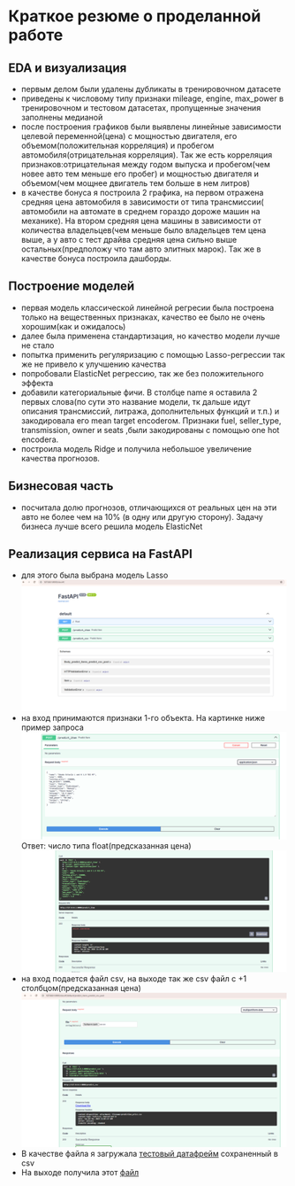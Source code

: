 # Краткое резюме о проделанной работе
## EDA и визуализация
- первым делом были удалены дубликаты в тренировочном датасете
- приведены к числовому типу признаки mileage, engine, max_power в тренировочном и тестовом датасетах, пропущенные значения заполнены медианой
- после построения графиков были выявлены линейные зависимости целевой переменной(цена) с мощностью двигателя, его объемом(положительная корреляция) и пробегом автомобиля(отрицательная корреляция). Так же есть корреляция признаков:отрицательная между годом выпуска и пробегом(чем новее авто тем меньше его пробег) и мощностью двигателя и объемом(чем мощнее двигатель тем больше в нем литров)
- в качестве бонуса я построила 2 графика, на первом отражена средняя цена автомобиля в зависимости от типа трансмиссии( автомобили на автомате в среднем гораздо дороже машин на механике). На втором средняя цена машины в зависимости от количества владельцев(чем меньше было владельцев тем цена выше, а у авто с тест драйва средняя цена сильно выше остальных(предположу что там авто элитных марок). Так же в качестве бонуса построила дашборды.

## Построение моделей
- первая модель классической линейной регресии была построена только на вещественных признаках, качество ее было не очень хорошим(как и ожидалось)
- далее была применена стандартизация, но качество модели лучше не стало
- попытка применить регуляризацию с помощью Lasso-регрессии так же не привело к улучшению качества
- попробовали ElasticNet регрессию, так же без положительного эффекта
- добавили категориальные фичи. В столбце name я оставила 2 первых слова(по сути это название модели, тк дальше идут описания трансмиссий, литража, дополнительных функций и т.п.) и закодировала его mean target encoderом.  Признаки fuel, seller_type, transmission, owner и seats ,были закодированы с помощью one hot encoderа.
- построила модель Ridge и получила небольшое увеличение качества прогнозов.
## Бизнесовая часть
- посчитала долю прогнозов, отличающихся от реальных цен на эти авто не более чем на 10% (в одну или другую сторону). Задачу бизнеса лучше всего решила модель ElasticNet
## Реализация сервиса на FastAPI
- для этого была выбрана модель Lasso
![Main](./screenshots/fullscreen.PNG)
- на вход принимаются признаки 1-го объекта. На картинке ниже пример запроса
![request](./screenshots/request1.PNG)
Ответ: число типа float(предсказанная цена)
![responce](./screenshots/response1.PNG)
- на вход подается файл csv, на выходе так же csv файл с +1 столбцом(предсказанная цена)
![request2](./screenshots/reques2.PNG)
- В качестве файла я загружала [тестовый датафрейм](screenshots/car.csv) сохраненный в csv
- На выходе получила этот [файл](screenshots/prediction_price_full.csv)
